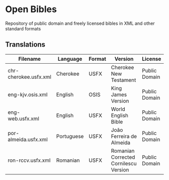 # Open Bibles

Repository of public domain and freely licensed bibles in XML and other standard formats

## Translations

| Filename              | Language   | Format | Version                               | License       |
|-----------------------|------------|--------|---------------------------------------|---------------|
| chr-cherokee.usfx.xml | Cherokee   | USFX   | Cherokee New Testament                | Public Domain |
| eng-kjv.osis.xml      | English    | OSIS   | King James Version                    | Public Domain |
| eng-web.usfx.xml      | English    | USFX   | World English Bible                   | Public Domain |
| por-almeida.usfx.xml  | Portuguese | USFX   | João Ferreira de Almeida              | Public Domain |
| ron-rccv.usfx.xml     | Romanian   | USFX   | Romanian Corrected Cornilescu Version | Public Domain |
